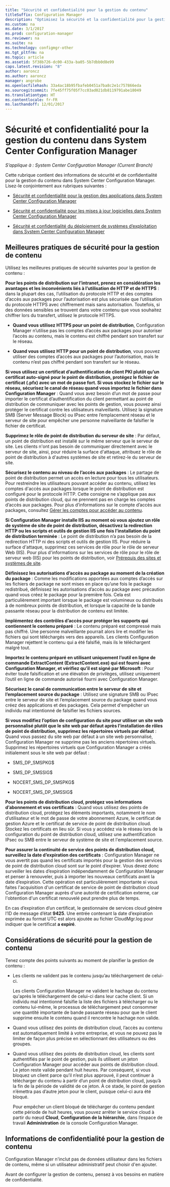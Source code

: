 ```yaml
---
title: "Sécurité et confidentialité pour la gestion du contenu"
titleSuffix: Configuration Manager
description: "Optimisez la sécurité et la confidentialité pour la gestion du contenu dans System Center Configuration Manager."
ms.custom: na
ms.date: 3/1/2017
ms.prod: configuration-manager
ms.reviewer: na
ms.suite: na
ms.technology: configmgr-other
ms.tgt_pltfrm: na
ms.topic: article
ms.assetid: 5f38b726-dc00-433a-ba05-5b7dbb0d8e99
caps.latest.revision: "8"
author: aaroncz
ms.author: aaroncz
manager: angrobe
ms.openlocfilehash: 33a4ac18b95fbafeb0451a7ba8c2e1c757866eda
ms.sourcegitcommit: 7fe45ff75f05f7cc03ad021db8119791abe18049
ms.translationtype: HT
ms.contentlocale: fr-FR
ms.lasthandoff: 12/01/2017
---
```

# <a name="security-and-privacy-for-content-management-for-system-center-configuration-manager"></a>Sécurité et confidentialité pour la gestion du contenu dans System Center Configuration Manager

*S’applique à : System Center Configuration Manager (Current Branch)*

Cette rubrique contient des informations de sécurité et de confidentialité pour la gestion du contenu dans System Center Configuration Manager. Lisez-le conjointement aux rubriques suivantes :  

-   [Sécurité et confidentialité pour la gestion des applications dans System Center Configuration Manager](../../../apps/plan-design/security-and-privacy-for-application-management.md)  

-   [Sécurité et confidentialité pour les mises à jour logicielles dans System Center Configuration Manager](/sccm/sum/plan-design/security-and-privacy-for-software-updates)  

-   [Sécurité et confidentialité du déploiement de systèmes d’exploitation dans System Center Configuration Manager](../../../osd/plan-design/security-and-privacy-for-operating-system-deployment.md)  

##  <a name="BKMK_Security_ContentManagement"></a> Meilleures pratiques de sécurité pour la gestion de contenu  
 Utilisez les meilleures pratiques de sécurité suivantes pour la gestion de contenu :  

 **Pour les points de distribution sur l’intranet, prenez en considération les avantages et les inconvénients liés à l’utilisation de HTTP et de HTTPS** : dans la plupart des cas, l’utilisation du protocole HTTP et des comptes d’accès aux packages pour l’autorisation est plus sécurisée que l’utilisation du protocole HTTPS avec chiffrement mais sans autorisation. Toutefois, si des données sensibles se trouvent dans votre contenu que vous souhaitez chiffrer lors du transfert, utilisez le protocole HTTPS.  

-   **Quand vous utilisez HTTPS pour un point de distribution**, Configuration Manager n’utilise pas les comptes d’accès aux packages pour autoriser l’accès au contenu, mais le contenu est chiffré pendant son transfert sur le réseau.  

-   **Quand vous utilisez HTTP pour un point de distribution**, vous pouvez utiliser des comptes d’accès aux packages pour l’autorisation, mais le contenu n’est pas chiffré pendant son transfert sur le réseau.  


**Si vous utilisez un certificat d’authentification de client PKI plutôt qu’un certificat auto-signé pour le point de distribution, protégez le fichier de certificat (.pfx) avec un mot de passe fort. Si vous stockez le fichier sur le réseau, sécurisez le canal de réseau quand vous importez le fichier dans Configuration Manager** : Quand vous avez besoin d’un mot de passe pour importer le certificat d’authentification du client permettant au point de distribution de communiquer avec les points de gestion, vous pouvez ainsi protéger le certificat contre les utilisateurs malveillants. Utilisez la signature SMB (Server Message Block) ou IPsec entre l’emplacement réseau et le serveur de site pour empêcher une personne malveillante de falsifier le fichier de certificat.  

**Supprimez le rôle de point de distribution du serveur de site** : Par défaut, un point de distribution est installé sur le même serveur que le serveur de site. Les clients n'ont pas besoin de communiquer directement avec le serveur de site, ainsi, pour réduire la surface d'attaque, attribuez le rôle de point de distribution à d'autres systèmes de site et retirez-le du serveur de site.  

**Sécurisez le contenu au niveau de l’accès aux packages** : Le partage de point de distribution permet un accès en lecture pour tous les utilisateurs. Pour restreindre les utilisateurs pouvant accéder au contenu, utilisez les comptes d'accès aux packages lorsque le point de distribution est configuré pour le protocole HTTP. Cette consigne ne s’applique pas aux points de distribution cloud, qui ne prennent pas en charge les comptes d’accès aux packages. Pour plus d’informations sur le compte d’accès aux packages, consultez [Gérer les comptes pour accéder au contenu](../../../core/plan-design/hierarchy/manage-accounts-to-access-content.md).


**Si Configuration Manager installe IIS au moment où vous ajoutez un rôle de système de site de point de distribution, désactivez la redirection HTTP ou les scripts et outils de gestion IIS une fois l’installation du point de distribution terminée** : Le point de distribution n’a pas besoin de la redirection HTTP ni des scripts et outils de gestion IIS. Pour réduire la surface d'attaque, supprimez ces services de rôle pour le rôle de serveur Web (IIS).  Pour plus d'informations sur les services de rôle pour le rôle de serveur web (IIS) pour les points de distribution, voir [Prérequis des sites et systèmes de site](/sccm/core/plan-design/configs/site-and-site-system-prerequisites).  

**Définissez les autorisations d’accès au package au moment de la création du package** : Comme les modifications apportées aux comptes d’accès sur les fichiers de package ne sont mises en place qu’une fois le package redistribué, définissez les autorisations d’accès au package avec précaution quand vous créez le package pour la première fois. Cela est particulièrement important lorsque le package est volumineux ou distribués à de nombreux points de distribution, et lorsque la capacité de la bande passante réseau pour la distribution de contenu est limitée.  

**Implémentez des contrôles d’accès pour protéger les supports qui contiennent le contenu préparé** : Le contenu préparé est compressé mais pas chiffré. Une personne malveillante pourrait alors lire et modifier les fichiers qui sont téléchargés vers des appareils. Les clients Configuration Manager rejettent le contenu qui a été falsifié, mais ils le téléchargent malgré tout.  

**Importez le contenu préparé en utilisant uniquement l’outil en ligne de commande ExtractContent (ExtractContent.exe) qui est fourni avec Configuration Manager, et vérifiez qu’il est signé par Microsoft** : Pour éviter toute falsification et une élévation de privilèges, utilisez uniquement l’outil en ligne de commande autorisé fourni avec Configuration Manager.  

**Sécurisez le canal de communication entre le serveur de site et l’emplacement source du package** : Utilisez une signature SMB ou IPsec entre le serveur de site et l’emplacement source du package quand vous créez des applications et des packages. Cela permet d'empêcher un individu mal intentionné de falsifier les fichiers sources.  

**Si vous modifiez l’option de configuration du site pour utiliser un site web personnalisé plutôt que le site web par défaut après l’installation de rôles de point de distribution, supprimez les répertoires virtuels par défaut** : Quand vous passez du site web par défaut à un site web personnalisé, Configuration Manager ne supprime pas les anciens répertoires virtuels. Supprimez les répertoires virtuels que Configuration Manager a créés initialement sous le site web par défaut :  

-   SMS_DP_SMSPKG$  

-   SMS_DP_SMSSIG$  

-   NOCERT_SMS_DP_SMSPKG$  

-   NOCERT_SMS_DP_SMSSIG$  

**Pour les points de distribution cloud, protégez vos informations d’abonnement et vos certificats** : Quand vous utilisez des points de distribution cloud, protégez les éléments importants, notamment le nom d’utilisateur et le mot de passe de votre abonnement Azure, le certificat de gestion Azure et le certificat de service de point de distribution cloud. Stockez les certificats en lieu sûr. Si vous y accédez via le réseau lors de la configuration du point de distribution cloud, utilisez une authentification IPsec ou SMB entre le serveur de système de site et l'emplacement source.  

**Pour assurer la continuité de service des points de distribution cloud, surveillez la date d’expiration des certificats** : Configuration Manager ne vous avertit pas quand les certificats importés pour la gestion des services de point de distribution cloud sont sur le point d’expirer. Vous devez donc surveiller les dates d’expiration indépendamment de Configuration Manager et penser à renouveler, puis à importer les nouveaux certificats avant la date d’expiration. Cette opération est particulièrement importante si vous faites l'acquisition d'un certificat de service de point de distribution cloud Configuration Manager auprès d'une autorité de certification externe, car l'obtention d'un certificat renouvelé peut prendre plus de temps.  

 En cas d’expiration d’un certificat, le gestionnaire de services cloud génère l’ID de message d’état **9425**. Une entrée contenant la date d’expiration exprimée au format UTC est alors ajoutée au fichier CloudMgr.log pour indiquer que le certificat **a expiré**.  

## <a name="security-considerations-for-content-management"></a>Considérations de sécurité pour la gestion de contenu  
Tenez compte des points suivants au moment de planifier la gestion de contenu :  

-   Les clients ne valident pas le contenu jusqu’au téléchargement de celui-ci.  

     Les clients Configuration Manager ne valident le hachage du contenu qu'après le téléchargement de celui-ci dans leur cache client. Si un individu mal intentionné falsifie la liste des fichiers à télécharger ou le contenu lui-même, le processus de téléchargement peut consommer une quantité importante de bande passante réseau pour que le client supprime ensuite le contenu quand il rencontre le hachage non valide.  

-   Quand vous utilisez des points de distribution cloud, l’accès au contenu est automatiquement limité à votre entreprise, et vous ne pouvez pas le limiter de façon plus précise en sélectionnant des utilisateurs ou des groupes.  

-   Quand vous utilisez des points de distribution cloud, les clients sont authentifiés par le point de gestion, puis ils utilisent un jeton Configuration Manager pour accéder aux points de distribution cloud. Le jeton reste valide pendant huit heures. Par conséquent, si vous bloquez un client parce qu’il n’est plus approuvé, il peut continuer à télécharger du contenu à partir d’un point de distribution cloud, jusqu’à la fin de la période de validité de ce jeton. À ce stade, le point de gestion n’émettra pas d’autre jeton pour le client, puisque celui-ci aura été bloqué.  

     Pour empêcher un client bloqué de télécharger du contenu pendant cette période de huit heures, vous pouvez arrêter le service cloud à partir du nœud **Cloud**, **Configuration de la hiérarchie**, dans l’espace de travail **Administration** de la console Configuration Manager.  

##  <a name="BKMK_Privacy_ContentManagement"></a> Informations de confidentialité pour la gestion de contenu  
 Configuration Manager n'inclut pas de données utilisateur dans les fichiers de contenu, même si un utilisateur administratif peut choisir d'en ajouter.  

 Avant de configurer la gestion de contenu, pensez à vos besoins en matière de confidentialité.  
